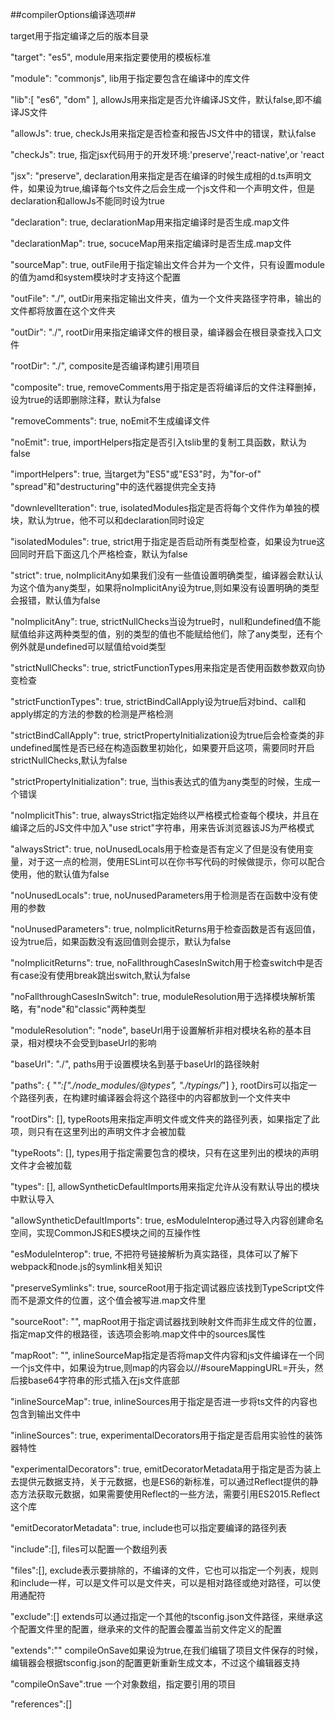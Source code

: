 ##compilerOptions编译选项##

target用于指定编译之后的版本目录

"target": "es5",
module用来指定要使用的模板标准

"module": "commonjs",
lib用于指定要包含在编译中的库文件

"lib":[
  "es6",
  "dom"
],
allowJs用来指定是否允许编译JS文件，默认false,即不编译JS文件

"allowJs": true,
checkJs用来指定是否检查和报告JS文件中的错误，默认false

"checkJs": true,
指定jsx代码用于的开发环境:'preserve','react-native',or 'react

"jsx": "preserve",
declaration用来指定是否在编译的时候生成相的d.ts声明文件，如果设为true,编译每个ts文件之后会生成一个js文件和一个声明文件，但是declaration和allowJs不能同时设为true

"declaration": true,
declarationMap用来指定编译时是否生成.map文件

"declarationMap": true,
socuceMap用来指定编译时是否生成.map文件

"sourceMap": true,
outFile用于指定输出文件合并为一个文件，只有设置module的值为amd和system模块时才支持这个配置

"outFile": "./",
outDir用来指定输出文件夹，值为一个文件夹路径字符串，输出的文件都将放置在这个文件夹

"outDir": "./",
rootDir用来指定编译文件的根目录，编译器会在根目录查找入口文件

"rootDir": "./",
composite是否编译构建引用项目

"composite": true,
removeComments用于指定是否将编译后的文件注释删掉，设为true的话即删除注释，默认为false

"removeComments": true,
noEmit不生成编译文件

"noEmit": true,
importHelpers指定是否引入tslib里的复制工具函数，默认为false

"importHelpers": true,
当target为"ES5"或"ES3"时，为"for-of" "spread"和"destructuring"中的迭代器提供完全支持

"downlevelIteration": true,
isolatedModules指定是否将每个文件作为单独的模块，默认为true，他不可以和declaration同时设定

"isolatedModules": true,
strict用于指定是否启动所有类型检查，如果设为true这回同时开启下面这几个严格检查，默认为false

"strict": true,
noImplicitAny如果我们没有一些值设置明确类型，编译器会默认认为这个值为any类型，如果将noImplicitAny设为true,则如果没有设置明确的类型会报错，默认值为false

"noImplicitAny": true,
strictNullChecks当设为true时，null和undefined值不能赋值给非这两种类型的值，别的类型的值也不能赋给他们，除了any类型，还有个例外就是undefined可以赋值给void类型

"strictNullChecks": true,
strictFunctionTypes用来指定是否使用函数参数双向协变检查

"strictFunctionTypes": true,
strictBindCallApply设为true后对bind、call和apply绑定的方法的参数的检测是严格检测

"strictBindCallApply": true,
strictPropertyInitialization设为true后会检查类的非undefined属性是否已经在构造函数里初始化，如果要开启这项，需要同时开启strictNullChecks,默认为false

"strictPropertyInitialization": true,
当this表达式的值为any类型的时候，生成一个错误

"noImplicitThis": true,
alwaysStrict指定始终以严格模式检查每个模块，并且在编译之后的JS文件中加入"use strict"字符串，用来告诉浏览器该JS为严格模式

"alwaysStrict": true,
noUnusedLocals用于检查是否有定义了但是没有使用变量，对于这一点的检测，使用ESLint可以在你书写代码的时候做提示，你可以配合使用，他的默认值为false

"noUnusedLocals": true,
noUnusedParameters用于检测是否在函数中没有使用的参数

"noUnusedParameters": true,
noImplicitReturns用于检查函数是否有返回值，设为true后，如果函数没有返回值则会提示，默认为false

"noImplicitReturns": true,
noFallthroughCasesInSwitch用于检查switch中是否有case没有使用break跳出switch,默认为false

"noFallthroughCasesInSwitch": true,
moduleResolution用于选择模块解析策略，有"node"和"classic"两种类型

"moduleResolution": "node",
baseUrl用于设置解析非相对模块名称的基本目录，相对模块不会受到baseUrl的影响

"baseUrl": "./",
paths用于设置模块名到基于baseUrl的路径映射

  "paths": {
      "*":["./node_modules/@types", "./typings/*"]
    },
rootDirs可以指定一个路径列表，在构建时编译器会将这个路径中的内容都放到一个文件夹中

"rootDirs": [],
typeRoots用来指定声明文件或文件夹的路径列表，如果指定了此项，则只有在这里列出的声明文件才会被加载

"typeRoots": [],
types用于指定需要包含的模块，只有在这里列出的模块的声明文件才会被加载

"types": [],
allowSyntheticDefaultImports用来指定允许从没有默认导出的模块中默认导入

"allowSyntheticDefaultImports": true,
esModuleInterop通过导入内容创建命名空间，实现CommonJS和ES模块之间的互操作性

"esModuleInterop": true,
不把符号链接解析为真实路径，具体可以了解下webpack和node.js的symlink相关知识

"preserveSymlinks": true,
sourceRoot用于指定调试器应该找到TypeScript文件而不是源文件的位置，这个值会被写进.map文件里

"sourceRoot": "",
mapRoot用于指定调试器找到映射文件而非生成文件的位置，指定map文件的根路径，该选项会影响.map文件中的sources属性

"mapRoot": "",
inlineSourceMap指定是否将map文件内容和js文件编译在一个同一个js文件中，如果设为true,则map的内容会以//#soureMappingURL=开头，然后接base64字符串的形式插入在js文件底部

"inlineSourceMap": true,
inlineSources用于指定是否进一步将ts文件的内容也包含到输出文件中

"inlineSources": true,
experimentalDecorators用于指定是否启用实验性的装饰器特性

"experimentalDecorators": true,
emitDecoratorMetadata用于指定是否为装上去提供元数据支持，关于元数据，也是ES6的新标准，可以通过Reflect提供的静态方法获取元数据，如果需要使用Reflect的一些方法，需要引用ES2015.Reflect这个库

"emitDecoratorMetadata": true,
include也可以指定要编译的路径列表

"include":[],
files可以配置一个数组列表

"files":[],
exclude表示要排除的，不编译的文件，它也可以指定一个列表，规则和include一样，可以是文件可以是文件夹，可以是相对路径或绝对路径，可以使用通配符

"exclude":[]
extends可以通过指定一个其他的tsconfig.json文件路径，来继承这个配置文件里的配置，继承来的文件的配置会覆盖当前文件定义的配置

"extends":""
compileOnSave如果设为true,在我们编辑了项目文件保存的时候，编辑器会根据tsconfig.json的配置更新重新生成文本，不过这个编辑器支持

"compileOnSave":true
一个对象数组，指定要引用的项目

"references":[]
